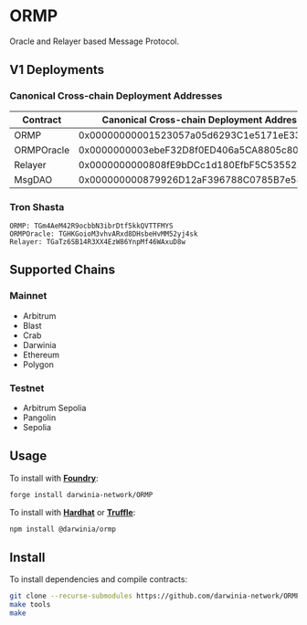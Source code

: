 # ORMP
Oracle and Relayer based Message Protocol.

## V1 Deployments
### Canonical Cross-chain Deployment Addresses
|  Contract  |  Canonical Cross-chain Deployment Address  |
|------------|--------------------------------------------|
| ORMP       | 0x00000000001523057a05d6293C1e5171eE33eE0A |
| ORMPOracle | 0x0000000003ebeF32D8f0ED406a5CA8805c80AFba |
| Relayer    | 0x0000000000808fE9bDCc1d180EfbF5C53552a6b1 |
| MsgDAO     | 0x000000000879926D12aF396788C0785B7e581e53 |

### Tron Shasta
```
ORMP: TGm4AeM42R9ocbbN3ibrDtf5kkQVTTFMYS
ORMPOracle: TGHKGoioM3vhvARxd8DHsbeHvMM52yj4sk
Relayer: TGaTz6SB14R3XX4EzW86YnpMf46WAxuD8w
```

## Supported Chains
### Mainnet
- Arbitrum
- Blast
- Crab
- Darwinia
- Ethereum
- Polygon

### Testnet
- Arbitrum Sepolia
- Pangolin
- Sepolia

## Usage
To install with [**Foundry**](https://github.com/gakonst/foundry):
```sh
forge install darwinia-network/ORMP
```

To install with [**Hardhat**](https://github.com/nomiclabs/hardhat) or [**Truffle**](https://github.com/trufflesuite/truffle):
```sh
npm install @darwinia/ormp
```

## Install 
To install dependencies and compile contracts:
```sh
git clone --recurse-submodules https://github.com/darwinia-network/ORMP.git && cd ORMP
make tools
make
```
